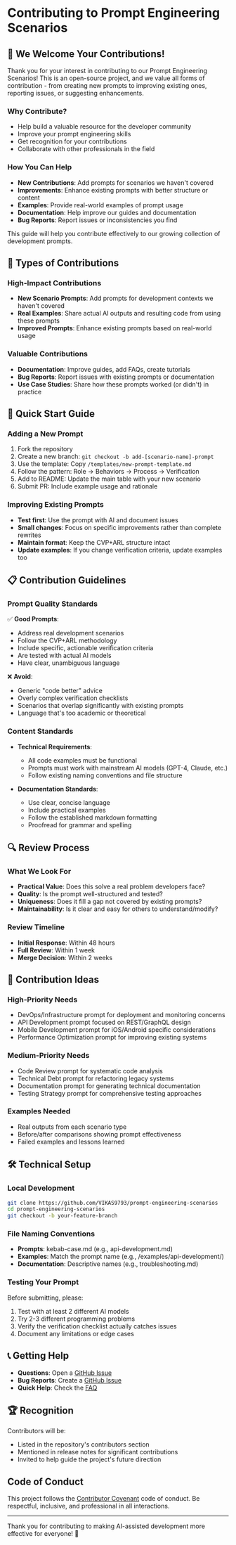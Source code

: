 # Contributing to Prompt Engineering Scenarios

## 🌟 We Welcome Your Contributions!

Thank you for your interest in contributing to our Prompt Engineering Scenarios! This is an open-source project, and we value all forms of contribution - from creating new prompts to improving existing ones, reporting issues, or suggesting enhancements.

### Why Contribute?
- Help build a valuable resource for the developer community
- Improve your prompt engineering skills
- Get recognition for your contributions
- Collaborate with other professionals in the field

### How You Can Help
- **New Contributions**: Add prompts for scenarios we haven't covered
- **Improvements**: Enhance existing prompts with better structure or content
- **Examples**: Provide real-world examples of prompt usage
- **Documentation**: Help improve our guides and documentation
- **Bug Reports**: Report issues or inconsistencies you find

This guide will help you contribute effectively to our growing collection of development prompts.

## 🤝 Types of Contributions

### High-Impact Contributions
- **New Scenario Prompts**: Add prompts for development contexts we haven't covered
- **Real Examples**: Share actual AI outputs and resulting code from using these prompts
- **Improved Prompts**: Enhance existing prompts based on real-world usage

### Valuable Contributions
- **Documentation**: Improve guides, add FAQs, create tutorials
- **Bug Reports**: Report issues with existing prompts or documentation
- **Use Case Studies**: Share how these prompts worked (or didn't) in practice

## 🚀 Quick Start Guide

### Adding a New Prompt
1. Fork the repository
2. Create a new branch: `git checkout -b add-[scenario-name]-prompt`
3. Use the template: Copy `/templates/new-prompt-template.md`
4. Follow the pattern: Role → Behaviors → Process → Verification
5. Add to README: Update the main table with your new scenario
6. Submit PR: Include example usage and rationale

### Improving Existing Prompts
- **Test first**: Use the prompt with AI and document issues
- **Small changes**: Focus on specific improvements rather than complete rewrites
- **Maintain format**: Keep the CVP+ARL structure intact
- **Update examples**: If you change verification criteria, update examples too

## 📋 Contribution Guidelines

### Prompt Quality Standards
✅ **Good Prompts**:
- Address real development scenarios
- Follow the CVP+ARL methodology
- Include specific, actionable verification criteria
- Are tested with actual AI models
- Have clear, unambiguous language

❌ **Avoid**:
- Generic "code better" advice
- Overly complex verification checklists
- Scenarios that overlap significantly with existing prompts
- Language that's too academic or theoretical

### Content Standards
- **Technical Requirements**:
  - All code examples must be functional
  - Prompts must work with mainstream AI models (GPT-4, Claude, etc.)
  - Follow existing naming conventions and file structure

- **Documentation Standards**:
  - Use clear, concise language
  - Include practical examples
  - Follow the established markdown formatting
  - Proofread for grammar and spelling

## 🔍 Review Process

### What We Look For
- **Practical Value**: Does this solve a real problem developers face?
- **Quality**: Is the prompt well-structured and tested?
- **Uniqueness**: Does it fill a gap not covered by existing prompts?
- **Maintainability**: Is it clear and easy for others to understand/modify?

### Review Timeline
- **Initial Response**: Within 48 hours
- **Full Review**: Within 1 week
- **Merge Decision**: Within 2 weeks

## 🎯 Contribution Ideas

### High-Priority Needs
- DevOps/Infrastructure prompt for deployment and monitoring concerns
- API Development prompt focused on REST/GraphQL design
- Mobile Development prompt for iOS/Android specific considerations
- Performance Optimization prompt for improving existing systems

### Medium-Priority Needs
- Code Review prompt for systematic code analysis
- Technical Debt prompt for refactoring legacy systems
- Documentation prompt for generating technical documentation
- Testing Strategy prompt for comprehensive testing approaches

### Examples Needed
- Real outputs from each scenario type
- Before/after comparisons showing prompt effectiveness
- Failed examples and lessons learned

## 🛠️ Technical Setup

### Local Development
```bash
git clone https://github.com/VIKAS9793/prompt-engineering-scenarios
cd prompt-engineering-scenarios
git checkout -b your-feature-branch
```

### File Naming Conventions
- **Prompts**: kebab-case.md (e.g., api-development.md)
- **Examples**: Match the prompt name (e.g., /examples/api-development/)
- **Documentation**: Descriptive names (e.g., troubleshooting.md)

### Testing Your Prompt
Before submitting, please:
1. Test with at least 2 different AI models
2. Try 2-3 different programming problems
3. Verify the verification checklist actually catches issues
4. Document any limitations or edge cases

## 📞 Getting Help

- **Questions**: Open a [GitHub Issue](https://github.com/VIKAS9793/prompt-engineering-scenarios/issues)
- **Bug Reports**: Create a [GitHub Issue](https://github.com/VIKAS9793/prompt-engineering-scenarios/issues)
- **Quick Help**: Check the [FAQ](docs/faq.md)

## 🏆 Recognition

Contributors will be:
- Listed in the repository's contributors section
- Mentioned in release notes for significant contributions
- Invited to help guide the project's future direction

## Code of Conduct

This project follows the [Contributor Covenant](https://www.contributor-covenant.org/) code of conduct. Be respectful, inclusive, and professional in all interactions.

---

Thank you for contributing to making AI-assisted development more effective for everyone! 🚀
